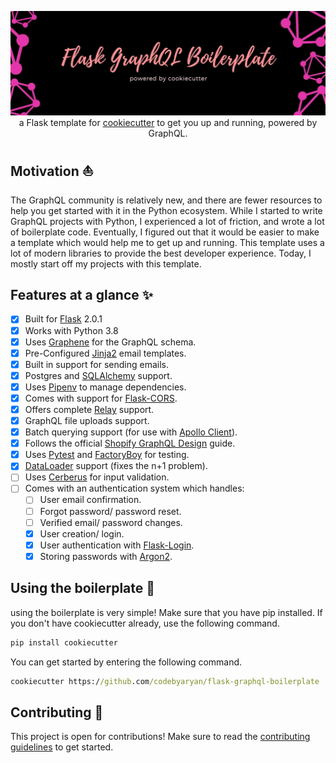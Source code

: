 <p align="center">
  <img src="assets/banner.jpg" />
  a Flask template for <a href="https://github.com/cookiecutter/cookiecutter">cookiecutter</a> to get you up 
  and running, powered by GraphQL.
</p>

## Motivation ⛵

The GraphQL community is relatively new, and there are fewer resources to help you get started with it in the Python 
ecosystem. While I started to write GraphQL projects with Python, I experienced a lot of friction, and wrote a lot of 
boilerplate code. Eventually, I figured out that it would be easier to make a template which would help me to get up 
and running. This template uses a lot of modern libraries to provide the best developer experience. Today, I mostly 
start off my projects with this template.

## Features at a glance ✨

- [x] Built for [Flask](https://github.com/pallets/flask) 2.0.1
- [x] Works with Python 3.8
- [x] Uses [Graphene](https://github.com/graphql-python/graphene) for the GraphQL schema.
- [x] Pre-Configured [Jinja2](https://github.com/pallets/jinja) email templates.
- [x] Built in support for sending emails.
- [x] Postgres and [SQLAlchemy](https://github.com/sqlalchemy/sqlalchemy) support.
- [x] Uses [Pipenv](https://github.com/pypa/pipenv) to manage dependencies.
- [x] Comes with support for [Flask-CORS](https://github.com/corydolphin/flask-cors).
- [x] Offers complete [Relay](https://github.com/facebook/relay) support.
- [x] GraphQL file uploads support.
- [x] Batch querying support (for use with [Apollo Client](https://github.com/apollographql/apollo-client)).
- [x] Follows the official [Shopify GraphQL Design](https://github.com/Shopify/graphql-design-tutorial) guide.
- [x] Uses [Pytest](https://github.com/pytest-dev/pytest) and [FactoryBoy](https://github.com/FactoryBoy/factory_boy) 
for testing.
- [x] [DataLoader](https://github.com/syrusakbary/aiodataloader) support (fixes the n+1 problem).
- [ ] Uses [Cerberus](https://github.com/pyeve/cerberus) for input validation.
- [ ] Comes with an authentication system which handles:
  - [ ] User email confirmation.
  - [ ] Forgot password/ password reset.
  - [ ] Verified email/ password changes.
  - [x] User creation/ login.
  - [x] User authentication with [Flask-Login](https://github.com/maxcountryman/flask-login).
  - [x] Storing passwords with [Argon2](https://github.com/hynek/argon2-cffi).

## Using the boilerplate 🚀

using the boilerplate is very simple! Make sure that you have pip installed.
If you don't have cookiecutter already, use the following command.

```cmd
pip install cookiecutter
```

You can get started by entering the following command.

```cmd
cookiecutter https://github.com/codebyaryan/flask-graphql-boilerplate
```

## Contributing 📄

This project is open for contributions! Make sure to read the [contributing guidelines](.github/CONTRIBUTING.md) to 
get started.
